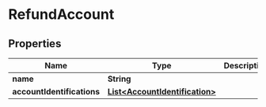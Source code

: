 
# RefundAccount

## Properties
Name | Type | Description | Notes
------------ | ------------- | ------------- | -------------
**name** | **String** |  |  [optional]
**accountIdentifications** | [**List&lt;AccountIdentification&gt;**](AccountIdentification.md) |  |  [optional]




